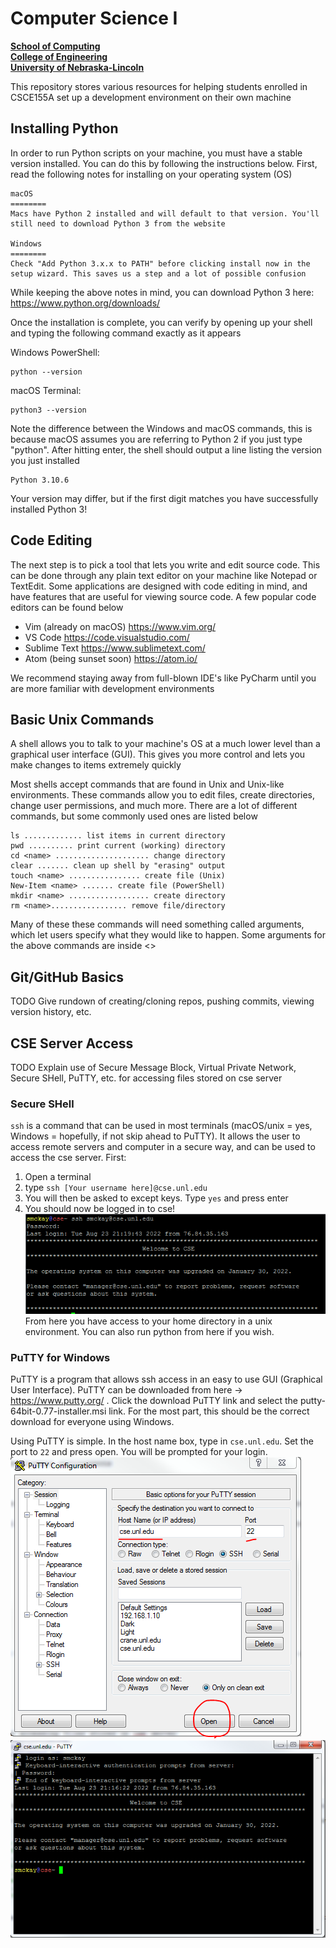 
# Computer Science I
**[School of Computing](https://computing.unl.edu/)**  
**[College of Engineering](https://engineering.unl.edu/)**  
**[University of Nebraska-Lincoln](https://unl.edu)**

This repository stores various resources for helping students enrolled in CSCE155A set up a development environment on their own machine


## Installing Python
In order to run Python scripts on your machine, you must have a stable version installed. You can do this by following the instructions below. First, read the following notes for installing on your operating system (OS)
```
macOS
========
Macs have Python 2 installed and will default to that version. You'll still need to download Python 3 from the website

Windows
========
Check "Add Python 3.x.x to PATH" before clicking install now in the setup wizard. This saves us a step and a lot of possible confusion
```
While keeping the above notes in mind, you can download Python 3 here: https://www.python.org/downloads/

Once the installation is complete, you can verify by opening up your shell and typing the following command exactly as it appears

Windows PowerShell:
```
python --version
```

macOS Terminal:
```
python3 --version
```

Note the difference between the Windows and macOS commands, this is because macOS assumes you are referring to Python 2 if you just type "python". After hitting enter, the shell should output a line listing the version you just installed

```
Python 3.10.6
```

Your version may differ, but if the first digit matches you have successfully installed Python 3!


## Code Editing
The next step is to pick a tool that lets you write and edit source code. This can be done through any plain text editor on your machine like Notepad or TextEdit. Some applications are designed with code editing in mind, and have features that are useful for viewing source code. A few popular code editors can be found below

* Vim (already on macOS) https://www.vim.org/
* VS Code https://code.visualstudio.com/
* Sublime Text https://www.sublimetext.com/
* Atom (being sunset soon) https://atom.io/

We recommend staying away from full-blown IDE's like PyCharm until you are more familiar with development environments


## Basic Unix Commands
A shell allows you to talk to your machine's OS at a much lower level than a graphical user interface (GUI). This gives you more control and lets you make changes to items extremely quickly

Most shells accept commands that are found in Unix and Unix-like environments. These commands allow you to edit files, create directories, change user permissions, and much more. There are a lot of different commands, but some commonly used ones are listed below

```
ls ............. list items in current directory
pwd .......... print current (working) directory
cd <name> ..................... change directory
clear ....... clean up shell by "erasing" output
touch <name> ................ create file (Unix)
New-Item <name> ....... create file (PowerShell)
mkdir <name> .................. create directory
rm <name>................. remove file/directory
```

Many of these these commands will need something called arguments, which let users specify what they would like to happen. Some arguments for the above commands are inside \<>


## Git/GitHub Basics
TODO Give rundown of creating/cloning repos, pushing commits, viewing version history, etc.


## CSE Server Access
TODO Explain use of Secure Message Block, Virtual Private Network, Secure SHell, PuTTY, etc. for accessing files stored on cse server

### Secure SHell
`ssh` is a command that can be used in most terminals (macOS/unix = yes, Windows = hopefully, if not skip ahead to PuTTY). It allows the user to access remote servers and computer in a secure way, and can be used to access the cse server. First:
1. Open a terminal
2. type `ssh [Your username here]@cse.unl.edu`
3. You will then be asked to except keys. Type `yes` and press enter
4. You should now be logged in to cse!
![ssh Example](https://github.com/jharvey25/CSCE155A-Device-Setup/blob/main/img/sshLogin.PNG?raw=true)
From here you have access to your home directory in a unix environment. You can also run python from here if you wish.

### PuTTY for Windows
PuTTY is a program that allows ssh access in an easy to use GUI (Graphical User Interface). PuTTY can be downloaded from here -> https://www.putty.org/ . Click the download PuTTY link and select the putty-64bit-0.77-installer.msi link. For the most part, this should be the correct download for everyone using Windows.

Using PuTTY is simple. In the host name box, type in `cse.unl.edu`. Set the port to `22` and press open. You will be prompted for your login.
![PuTTY GUI](https://github.com/jharvey25/CSCE155A-Device-Setup/blob/main/img/PuTTY.PNG?raw=true)
![PuTTY Login](https://github.com/jharvey25/CSCE155A-Device-Setup/blob/main/img/PuTTYLogin.PNG?raw=true)
